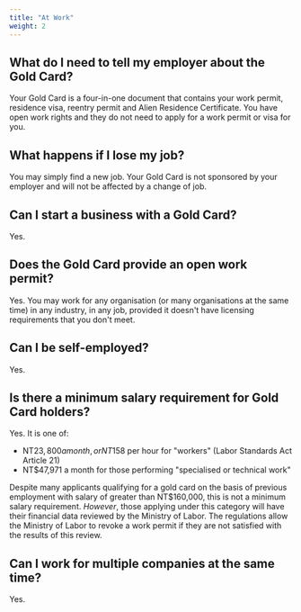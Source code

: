 ```yaml
---
title: "At Work"
weight: 2
---
```

<!--- (c) Tom Fifield, licensed under a
Creative Commons Attribution-NonCommercial-ShareAlike 4.0 International License. -->

## What do I need to tell my employer about the Gold Card?
Your Gold Card is a four-in-one document that contains your work permit, residence visa, reentry
 permit and Alien Residence Certificate. You have open work rights and they do not need to apply
 for a work permit or visa for you.

## What happens if I lose my job?
You may simply find a new job. Your Gold Card is not sponsored by your employer and will not be
 affected by a change of job.

## Can I start a business with a Gold Card?
Yes.

## Does the Gold Card provide an open work permit?
Yes. You may work for any organisation (or many organisations at the same time) in any industry,
 in any job, provided it doesn't have licensing requirements that you don't meet.

## Can I be self-employed?
Yes.

## Is there a minimum salary requirement for Gold Card holders?
Yes. It is one of:

* NT$23,800 a month, or NT$158 per hour for "workers" (Labor Standards Act Article 21)
* NT$47,971 a month for those performing "specialised or technical work" 

Despite many applicants qualifying for a gold card on the basis of previous employment with salary
 of greater than NT$160,000, this is not a minimum salary requirement. _However_, those applying
 under this category will have their financial data reviewed by the Ministry of Labor. The
 regulations allow the Ministry of Labor to revoke a work permit if they are not satisfied with
 the results of this review.

## Can I work for multiple companies at the same time?
Yes.

